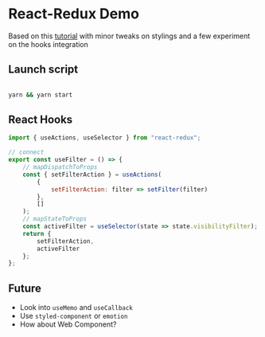 # React-Redux Demo

Based on this [tutorial](https://react-redux.js.org/next/introduction/basic-tutorial) with minor tweaks on stylings and a few experiment on the hooks integration

## Launch script

```sh

yarn && yarn start

```

## React Hooks

```javascript
import { useActions, useSelector } from "react-redux";

// connect
export const useFilter = () => {
    // mapDispatchToProps
    const { setFilterAction } = useActions(
        {
            setFilterAction: filter => setFilter(filter)
        },
        []
    );
    // mapStateToProps
    const activeFilter = useSelector(state => state.visibilityFilter);
    return {
        setFilterAction,
        activeFilter
    };
};
```

## Future

-   Look into `useMemo` and `useCallback`
-   Use `styled-component` or `emotion`
-   How about Web Component?
